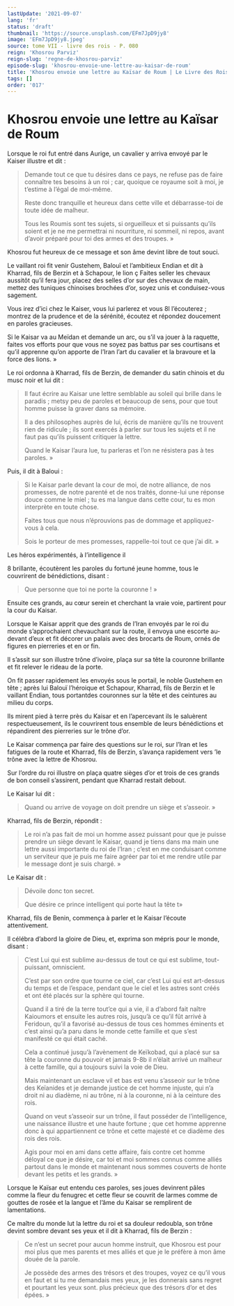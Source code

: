```yaml
---
lastUpdate: '2021-09-07'
lang: 'fr'
status: 'draft'
thumbnail: 'https://source.unsplash.com/EFm7JpD9jy8'
image: 'EFm7JpD9jy8.jpeg'
source: tome VII - livre des rois - P. 080
reign: 'Khosrou Parviz'
reign-slug: 'regne-de-khosrou-parviz'
episode-slug: 'khosrou-envoie-une-lettre-au-kaisar-de-roum'
title: 'Khosrou envoie une lettre au Kaïsar de Roum | Le Livre des Rois | Shâhnâmeh'
tags: []
order: '017'
---
```


<!-- LTeX: language=fr -->

# Khosrou envoie une lettre au Kaïsar de Roum

Lorsque le roi fut entré dans Aurige, un cavalier y arriva envoyé par le Kaiser illustre et dit :

> Demande tout ce que tu désires dans ce pays, ne refuse pas de faire connaître tes besoins à un roi ; car, quoique ce royaume soit à moi, je t’estime à l’égal de moi-même.
>
> Reste donc tranquille et heureux dans cette ville et débarrasse-toi de toute idée de malheur.
>
> Tous les Roumis sont tes sujets, si orgueilleux et si puissants qu’ils soient et je ne me permettrai ni nourriture, ni sommeil, ni repos, avant d’avoir préparé pour toi des armes et des troupes. »

Khosrou fut heureux de ce message et son âme devint libre de tout souci.

Le vaillant roi fit venir Gustehem, Balouï et l’ambitieux Endian et dit à Kharrad, fils de Berzin et à Schapour, le lion ç Faites seller les chevaux aussitôt qu’il fera jour, placez des selles d’or sur des chevaux de main, mettez des tuniques chinoises brochées d’or, soyez unis et conduisez-vous sagement.

Vous irez d’ici chez le Kaiser, vous lui parlerez et vous 8l l’écouterez ; montrez de la prudence et de la sérénité, écoutez et répondez doucement en paroles gracieuses.

Si le Kaisar va au Meïdan et demande un arc, ou s’il va jouer à la raquette, faites vos efforts pour que vous ne soyez pas battus par ses courtisans et qu’il apprenne qu’on apporte de l’Iran l’art du cavalier et la bravoure et la force des lions. »

Le roi ordonna à Kharrad, fils de Berzin, de demander du satin chinois et du musc noir et lui dit :

> Il faut écrire au Kaisar une lettre semblable au soleil qui brille dans le paradis ; metsy peu de paroles et beaucoup de sens, pour que tout homme puisse la graver dans sa mémoire.
>
> Il a des philosophes auprès de lui, écris de manière qu’ils ne trouvent rien de ridicule ; ils sont exercés à parler sur tous les sujets et il ne faut pas qu’ils puissent critiquer la lettre.
>
> Quand le Kaisar l’aura lue, tu parleras et l’on ne résistera pas à tes paroles. »

Puis, il dit à Baloui :

> Si le Kaisar parle devant la cour de moi, de notre alliance, de nos promesses, de notre parenté et de nos traités, donne-lui une réponse douce comme le miel ; tu es ma langue dans cette cour, tu es mon interprète en toute chose.
>
> Faites tous que nous n’éprouvions pas de dommage et appliquez-vous à cela.
>
> Sois le porteur de mes promesses, rappelle-toi tout ce que j’ai dit. »

Les héros expérimentés, à l’intelligence il

8 brillante, écoutèrent les paroles du fortuné jeune homme, tous le couvrirent de bénédictions, disant :

> Que personne que toi ne porte la couronne ! »

Ensuite ces grands, au cœur serein et cherchant la vraie voie, partirent pour la cour du Kaisar.

Lorsque le Kaisar apprit que des grands de l’Iran envoyés par le roi du monde s’approchaient chevauchant sur la route, il envoya une escorte au-devant d’eux et fit décorer un palais avec des brocarts de Roum, ornés de figures en pierreries et en or fin.

Il s’assit sur son illustre trône d’ivoire, plaça sur sa tête la couronne brillante et fit relever le rideau de la porte.

On fit passer rapidement les envoyés sous le portail, le noble Gustehem en tête ; après lui Balouï l’héroique et Schapour, Kharrad, fils de Berzin et le vaillant Endian, tous portantdes couronnes sur la tête et des ceintures au milieu du corps.

Ils mirent pied à terre près du Kaisar et en l’apercevant ils le saluèrent respectueusement, ils le couvrirent tous ensemble de leurs bénédictions et répandirent des pierreries sur le trône d’or.

Le Kaisar commença par faire des questions sur le roi, sur l’Iran et les fatigues de la route et Kharrad, fils de Berzin, s’avança rapidement vers ’le trône avec la lettre de Khosrou.

Sur l’ordre du roi illustre on plaça quatre sièges d’or et trois de ces grands de bon conseil s’assirent, pendant que Kharrad restait debout.

Le Kaisar lui dit :

> Quand ou arrive de voyage on doit prendre un siège et s’asseoir. »

Kharrad, fils de Berzin, répondit :

> Le roi n’a pas fait de moi un homme assez puissant pour que je puisse prendre un siège devant le Kaisar, quand je tiens dans ma main une lettre aussi importante du roi de l’Iran ; c’est en me conduisant comme un serviteur que je puis me faire agréer par toi et me rendre utile par le message dont je suis chargé. »

Le Kaisar dit :

> Dévoile donc ton secret.
>
> Que désire ce prince intelligent qui porte haut la tête t»

Kharrad, fils de Benin, commença à parler et le Kaisar l’écoute attentivement.

Il célébra d’abord la gloire de Dieu, et, exprima son mépris pour le monde, disant :

> C’est Lui qui est sublime au-dessus de tout ce qui est sublime, tout-puissant, omniscient.
>
> C’est par son ordre que tourne ce ciel, car c’est Lui qui est art-dessus du temps et de l’espace, pendant que le ciel et les astres sont créés et ont été placés sur la sphère qui tourne.
>
> Quand il a tiré de la terre tout’ce qui a vie, il a d’abord fait naître Kaioumors et ensuite les autres rois, jusqu’à ce qu’il fût arrivé à Feridoun, qu’il a favorisé au-dessus de tous ces hommes éminents et c’est ainsi qu’a paru dans le monde cette famille et que s’est manifesté ce qui était caché.
>
> Cela a continué jusqu’à l’avènement de Keïkobad, qui a placé sur sa tête la couronne du pouvoir et jamais 9-8b il n’élait arrivé un malheur à cette famille, qui a toujours suivi la voie de Dieu.
>
> Mais maintenant un esclave vil et bas est venu s’asseoir sur le trône des Keïanides et je demande justice de cet homme injuste, qui n’a droit ni au diadème, ni au trône, ni à la couronne, ni à la ceinture des rois.
>
> Quand on veut s’asseoir sur un trône, il faut posséder de l’intelligence, une naissance illustre et une haute fortune ; que cet homme apprenne donc à qui appartiennent ce trône et cette majesté et ce diadème des rois des rois.
>
> Agis pour moi en ami dans cette affaire, fais contre cet homme déloyal ce que je désire, car toi et moi sommes connus comme alliés partout dans le monde et maintenant nous sommes couverts de honte devant les petits et les grands. »

Lorsque le Kaïsar eut entendu ces paroles, ses joues devinrent pâles comme la fleur du fenugrec et cette fleur se couvrit de larmes comme de gouttes de rosée et la langue et l’âme du Kaisar se remplirent de lamentations.

Ce maître du monde lut la lettre du roi et sa douleur redoubla, son trône devint sombre devant ses yeux et il dit à Kharrad, fils de Berzin :

> Ce n’est un secret pour aucun homme instruit, que Khosrou est pour moi plus que mes parents et mes alliés et que je le préfère à mon âme douée de la parole.
>
> Je possède des armes des trésors et des troupes, voyez ce qu’il vous en faut et si tu me demandais mes yeux, je les donnerais sans regret et pourtant les yeux sont. plus précieux que des trésors d’or et des épées. »
